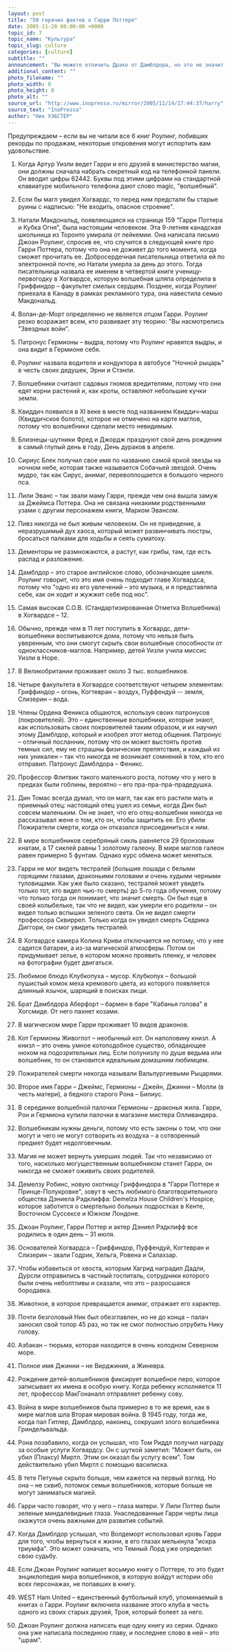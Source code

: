 ```yaml
---
layout: post
title: "50 горячих фактов о Гарри Поттере"
date: 2005-11-20 00:00:00 +0000
topic_id: 7
topic_name: "Культура"
topic_slug: culture
categories: [culture]
subtitle: ""
announcement: "Вы можете отличить Драко от Дамблдора, но это не значит, что вы – эксперт по Гарри Поттеру, умнице мальчику-волшебнику, вышедшему из-под пера Джоан Роулинг. The Mirror представляет 50 захватывающих и малоизвестных фактов о волшебном мире."
additional_content: ""
photo_filename: ""
photo_width: 0
photo_height: 0
photo_alt: ""
source_url: "http://www.inopressa.ru/mirror/2005/11/14/17:44:37/harry"
source_text: "InoPressa"
author: "Ник УЭБСТЕР"
---
```

Предупреждаем – если вы не читали все 6 книг Роулинг, побивших рекорды по продажам, некоторые откровения могут испортить вам удовольствие.

1) Когда Артур Уизли ведет Гарри и его друзей в министерство магии, они должны сначала набрать секретный код на телефонной панели. Он вводит цифры 62442. Буквы под этими цифрами на стандартной клавиатуре мобильного телефона дают слово magic, "волшебный".

2) Если бы магл увидел Хогвардс, то перед ним предстали бы старые руины с надписью: "Не входить, опасное строение".

3) Натали Макдональд, появляющаяся на странице 159 "Гарри Поттера и Кубка Огня", была настоящим человеком. Эта 9-летняя канадская школьница из Торонто умирала от лейкемии. Она написала письмо Джоан Роулинг, спросив ее, что случится в следующей книге про Гарри Поттера, потому что она не доживет до того момента, когда сможет прочитать ее. Добросердечная писательница ответила ей по электронной почте, но Натали умерла за день до этого. Тогда писательница назвала ее именем в четвертой книге ученицу-первогодку в Хогвардсе, которую волшебная шляпа определила в Гриффиндор – факультет смелых сердцем. Позднее, когда Роулинг приехала в Канаду в рамках рекламного тура, она навестила семью Макдональд.

4) Волан-де-Морт определенно не является отцом Гарри. Роулинг резко возражает всем, кто развивает эту теорию: "Вы насмотрелись "Звездных войн".

5) Патронус Гермионы – выдра, потому что Роулинг нравятся выдры, и она видит в Гермионе себя.

6) Роулинг назвала водителя и кондуктора в автобусе "Ночной рыцарь" в честь своих дедушек, Эрни и Стэнли.

7) Волшебники считают садовых гномов вредителями, потому что они едят корни растений и, как кроты, оставляют небольшие кучки земли.

8) Квиддич появился в XI веке в месте под названием Квиддич-марш (Квиддичское болото), которое не отмечено на карте маглов, потому что волшебники сделали место невидимым.

9) Близнецы-шутники Фред и Джордж празднуют свой день рождения в самый глупый день в году, День дураков в апреле.

10) Сириус Блек получил свое имя по названию самой яркой звезды на ночном небе, которая также называется Собачьей звездой. Очень мудро, так как Сирус, анимаг, перевоплощается в большого черного пса.

11) Лили Эванс – так звали маму Гарри, прежде чем она вышла замуж за Джеймса Поттера. Она не связана никакими родственными узами с другим персонажем книги, Марком Эвансом.

12) Пивз никогда не был живым человеком. Он не привидение, а неразрушимый дух хаоса, который может развинчивать люстры, бросаться палками для ходьбы и сеять суматоху.

13) Дементоры не размножаются, а растут, как грибы, там, где есть распад и разложение.

14) Дамблдор – это старое английское слово, обозначающее шмеля. Роулинг говорит, что это имя очень подходит главе Хогвардса, потому что "одно из его увлечений – это музыка, и я представляла себе, как он ходит и жужжит себе под нос".

15) Самая высокая С.О.В. (Стандартизированная Отметка Волшебника) в Хогвардсе – 12.

16) Обычно, прежде чем в 11 лет поступить в Хогвардс, дети-волшебники воспитываются дома, потому что нельзя быть уверенным, что они смогут скрыть свои волшебные способности от одноклассников-маглов. Например, детей Уизли учила миссис Уизли в Норе.

17) В Великобритании проживает около 3 тыс. волшебников.

18) Четыре факультета в Хогвардсе соответствуют четырем элементам: Гриффиндор – огонь, Когтевран – воздух, Пуффендуй -- земля, Слизерин – вода.

19) Члены Ордена Феникса общаются, используя своих патронусов (покровителей). Это – единственные волшебники, которые знают, как использовать своих покровителей таким образом, и их научил этому Дамблдор, который и изобрел этот метод общения. Патронус – отличный посланник, потому что он может выстоять против темных сил, ему не страшны физические препятствия, и каждый из них уникален – так что никогда не возникает сомнений в том, кто его отправил. Патронус Дамблдора – Феникс.

20) Профессор Флитвик такого маленького роста, потому что у него в предках были гоблины, вероятно – его пра-пра-пра-прадедушка.

21) Дин Томас всегда думал, что он магл, так как его растили мать и приемный отец: настоящий отец ушел из семьи, когда Дин был совсем маленьким. Он не знает, что его отец-волшебник никогда не рассказывал жене о том, кто он, чтобы защитить ее. Его убили Пожиратели смерти, когда он отказался присоединиться к ним.

22) В мире волшебников серебряный сикль равняется 29 бронзовым кнатам, а 17 сиклей равны 1 золотому галеону. В мире маглов галеон равен примерно 5 фунтам. Однако курс обмена может меняться.

23) Гарри не мог видеть тестралей (большие лошади с белыми горящими глазами, драконьими головами и очень худыми черными туловищами. Как уже было сказано, тестралей может увидеть только тот, кто видел чью-то смерть) до 5-го года обучения, потому что только тогда он понимает, что значит смерть. Он был еще в своей колыбельке, так что не видел, как умерли его родители – он видел только вспышки зеленого света. Он не видел смерти профессора Сквиррел. Только когда он увидел смерть Седрика Диггори, он смог увидеть тестралей.

24) В Хогвардсе камера Колина Криви отключается не потому, что у нее садятся батареи, а из-за магической атмосферы. Потом он придумывает зелье, в котором можно проявить пленку, и человек на фотографии будет двигаться.

25) Любимое блюдо Клубкопуха – мусор. Клубкопух – большой пушистый комок меха кремового цвета, из которого появляется длинный язычок, шарящий в поисках пищи.

26) Брат Дамблдора Аберфорт – бармен в баре "Кабанья голова" в Хогсмиде. От него пахнет козами.

27) В магическом мире Гарри проживает 10 видов драконов.

28) Кот Гермионы Живоглот – необычный кот. Он наполовину книзл. А книзл – это очень умное котоподобное существо, обладающее нюхом на подозрительных лиц. Если полунизлу по душе ведьма или волшебник, то он становится идеальным домашним любимцем.

29) Пожирателей смерти некогда называли Вальпургиевыми Рыцарями.

30) Второе имя Гарри – Джеймс, Гермионы – Джейн, Джинни – Молли (в честь матери), а бедного старого Рона – Билиус.

31) В серединке волшебной палочки Гермионы – драконья жила. Гарри, Рон и Гермиона купили палочки в магазине мистера Олливандера.

32) Волшебникам нужны деньги, потому что есть законы о том, что они могут и чего не могут сотворить из воздуха – а сотворенный предмет будет недолговечным.

33) Магия не может вернуть умерших людей. Так что независимо от того, насколько могущественным волшебником станет Гарри, он никогда не сможет оживить своих родителей.

34) Демелзу Робинс, новую охотницу Гриффиндора в "Гарри Поттере и Принце-Полукровке", зовут в честь любимого благотворительного общества Дэниела Рэдклиффа: Demelza House Children's Hospice, которое заботится о смертельно больных подростках в Кенте, Восточном Суссексе и Южном Лондоне.

35) Джоан Роулинг, Гарри Поттер и актер Дэниел Рэдклифф все родились в один день – 31 июля.

36) Основателей Хогвардса – Гриффиндор, Пуффендуй, Когтевран и Слизерин – звали Годрик, Хельга, Ровена и Салахзар.

37) Чтобы избавиться от хвоста, которым Хагрид наградил Дадли, Дурсли отправились в частный госпиталь, сотрудники которого были очень неболтливы и сказали, что это – разросшаяся бородавка.

38) Животное, в которое превращается анимаг, отражает его характер.

39) Почти безголовый Ник был обезглавлен, но не до конца – палач заносил свой топор 45 раз, но так не смог полностью отрубить Нику голову.

40) Азбакан – тюрьма, которая находится в очень холодном Северном море.

41) Полное имя Джинни – не Вирджиния, а Жиневра.

42) Рождение детей-волшебников фиксирует волшебное перо, которое записывает их имена в особую книгу. Когда ребенку исполняется 11 лет, профессор МакГонаналл отправляет ребенку сову.

43) Война в мире волшебников была примерно в то же время, как в мире маглов шла Вторая мировая война. В 1945 году, тогда же, когда пал Гитлер, Дамблдор, наконец, сокрушил злого волшебника Гриндельвальда.

44) Рона позабавило, когда он услышал, что Том Риддл получил награду за особые услуги Хогвардсу. Он с шуткой заметил: "Может быть, он убил (Плаксу) Миртл. Этим он оказал бы услугу всем". Том действительно убил Миртл с помощью василиска.

45) В тете Петунье скрыто больше, чем кажется на первый взгляд. Но она – не сквиб, потомок семьи волшебников, которые больше не могут заниматься магией.

46) Гарри часто говорят, что у него – глаза матери. У Лили Поттер были зеленые миндалевидные глаза. Унаследованные Гарри черты лица окажутся очень важными для развития событий.

47) Когда Дамблдор услышал, что Волдеморт использовал кровь Гарри для того, чтобы вернуться к жизни, в его глазах мелькнула "искра триумфа". Это может означать, что Темный Лорд уже определил свою судьбу.

48) Если Джоан Роулинг напишет восьмую книгу о Поттере, то это будет энциклопедия мира волшебников, в которую войдут истории обо всех персонажах, не попавших в книгу.

49) WEST Ham United – единственный футбольный клуб, упоминаемый в книгах о Гарри. Роулинг включила название этого клуба в честь одного из своих старых друзей, Троя, который болеет за него.

50) Джоан Роулинг должна написать еще одну книгу из серии. Однако она уже написала последнюю главу, и последнее слово в ней – это "шрам".
